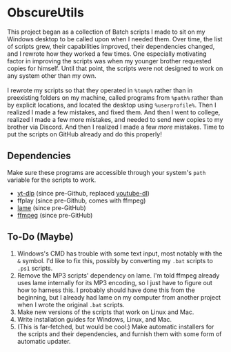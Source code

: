 # ObscureUtils
This project began as a collection of Batch scripts I made to sit on my Windows desktop to be called upon when I needed them. Over time, the list of scripts grew, their capabilities improved, their dependencies changed, and I rewrote how they worked a few times. One especially motivating factor in improving the scripts was when my younger brother requested copies for himself. Until that point, the scripts were not designed to work on any system other than my own.\
\
I rewrote my scripts so that they operated in `%temp%` rather than in preexisting folders on my machine, called programs from `%path%` rather than by explicit locations, and located the desktop using `%userprofile%`. Then I realized I made a few mistakes, and fixed them. And then I went to college, realized I made a few more mistakes, and needed to send new copies to my brother via Discord. And then I realized I made a few *more* mistakes. Time to put the scripts on GitHub already and do this properly!

## Dependencies
Make sure these programs are accessible through your system's `path` variable for the scripts to work.
- [yt-dlp](https://github.com/yt-dlp/yt-dlp) (since pre-Github, replaced [youtube-dl](https://github.com/ytdl-org/youtube-dl))
- ffplay (since pre-Github, comes with ffmpeg)
- [lame](https://lame.sourceforge.io/index.php) (since pre-GitHub)
- [ffmpeg](http://ffmpeg.org/) (since pre-GitHub)

## To-Do (Maybe)
1. Windows's CMD has trouble with some text input, most notably with the `&` symbol. I'd like to fix this, possibly by converting my `.bat` scripts to `.ps1` scripts.
1. Remove the MP3 scripts' dependency on lame. I'm told ffmpeg already uses lame internally for its MP3 encoding, so I just have to figure out how to harness this. I probably should have done this from the beginning, but I already had lame on my computer from another project when I wrote the original `.bat` scripts.
1. Make new versions of the scripts that work on Linux and Mac.
1. Write installation guides for Windows, Linux, and Mac.
1. (This is far-fetched, but would be cool:) Make automatic installers for the scripts and their dependencies, and furnish them with some form of automatic updater.
